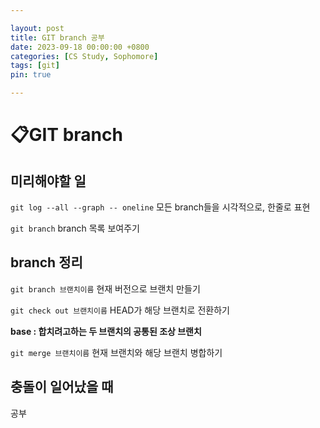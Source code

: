 ```yaml
---

layout: post
title: GIT branch 공부
date: 2023-09-18 00:00:00 +0800
categories: [CS Study, Sophomore]
tags: [git]
pin: true

---
```



&#128203;GIT branch
===================

미리해야할 일
----------

`git log --all --graph -- oneline` 모든 branch들을 시각적으로, 한줄로 표현

`git branch` branch 목록 보여주기

branch 정리
----------

`git branch 브랜치이름` 현재 버전으로 브랜치 만들기

`git check out 브랜치이름` HEAD가 해당 브랜치로 전환하기

**base : 합치려고하는 두 브랜치의 공통된 조상 브랜치**

`git merge 브랜치이름` 현재 브랜치와 해당 브랜치 병합하기

충돌이 일어났을 때
--------------

공부

